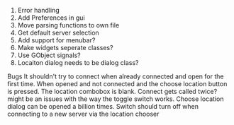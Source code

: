 1. Error handling
2. Add Preferences in gui
3. Move parsing functions to own file
4. Get default server selection
5. Add support for menubar?
6. Make widgets seperate classes?
7. Use GObject signals?
8. Locaiton dialog needs to be dialog class?

Bugs
It shouldn't try to connect when already connected and open for the first time.
When opened and not connected and the choose location button is pressed. The location combobox is blank.
Connect gets called twice? might be an issues with the way the toggle switch works.
Choose location dialog can be opened a billion times.
Switch should turn off when connecting to a new server via the location chooser